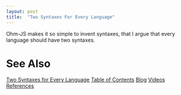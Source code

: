 ```yaml
---
layout: post
title:  "Two Syntaxes For Every Language"
---
```

Ohm-JS makes it so simple to invent syntaxes, that I argue that every language should have two syntaxes.


# See Also

[Two Syntaxes for Every Language](https://guitarvydas.github.io/2021/04/10/Two-Syntaxes-for-Every-Language.html)
[Table of Contents](https://guitarvydas.github.io/2021/12/10/Table-of-Contents-Dec-01-2021.html)
[Blog](https://guitarvydas.github.io)
[Videos](https://www.youtube.com/channel/UC9EJr0nKHwadbHUtc5zHdmQ/videos)
[References](https://guitarvydas.github.io/2021/01/14/References.html)

<script src="https://utteranc.es/client.js" 
        repo="guitarvydas/guitarvydas.github.io" 
        issue-term="pathname" 
        theme="github-light" 
        crossorigin="anonymous" 
        async> 
</script> 
